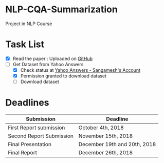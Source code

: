 # NLP-CQA-Summarization
Project in NLP Course


# Task List
- [x] Read the paper : Uploaded on [GitHub](https://github.com/sangamkotalwar/NLP-CQA-Summarization/blob/master/I17-1080.pdf)
- [ ] Get Dataset from Yahoo Answers
  - [x] Check status at [Yahoo Answers - Sangamesh's Account](https://webscope.sandbox.yahoo.com/myrequests.php) 
  - [x] Permission granted to download dataset
  - [ ] Download dataset
  
# Deadlines
Submission | Deadline
-------|---------
First Report submission | October 4th, 2018
Second Report Submission | November 15th, 2018
Final Presentation | December 19th and 20th, 2018
Final Report | December 26th, 2018
